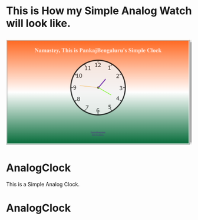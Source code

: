 <h1 align:"center">This is How my Simple Analog Watch will look like.</p>


![logo](https://github.com/PankajBengaluru/Clock/blob/main/Pankaj'sClock.png)

 
 # AnalogClock

This is a Simple Analog Clock.
# AnalogClock

